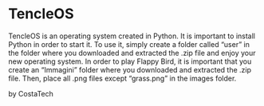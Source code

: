 # TencleOS
TencleOS is an operating system created in Python. 
It is important to install Python in order to start it.
To use it, simply create a folder called “user” in the folder where you downloaded and extracted the .zip file and enjoy your new operating system.
In order to play Flappy Bird, it is important that you create an “Immagini” folder where you downloaded and extracted the .zip file.
Then, place all .png files except “grass.png” in the images folder.


by CostaTech
